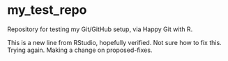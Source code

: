 # my_test_repo
Repository for testing my Git/GitHub setup, via Happy Git with R.

This is a new line from RStudio, hopefully verified. Not sure how to fix this. Trying again. Making a change on proposed-fixes.